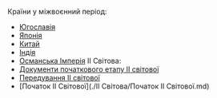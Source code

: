 Країни у міжвоєнний період:
  - [Югославія](<Країни у міжвоєнний період/Югославія.txt>)
  - [Японія](<Країни у міжвоєнний період/Японія.txt>)
  - [Китай](<Країни у міжвоєнний період/Китай.txt>)
  - [Індія](<Країни у міжвоєнний період/Індія.md>)
  - [Османська Імперія](<Країни у міжвоєнний період/Османська Імперія.md>)
ІІ Світова:
  - [Документи початкового етапу ІІ світової](<./ІІ Світова/Документи початкового етапу ІІ світової.md>)
  - [Передування ІІ світової](<./ІІ Світова/Передування ІІ світової.md>)
  - [Початок ІІ Світової](./ІІ Світова/Початок ІІ Світової.md)
